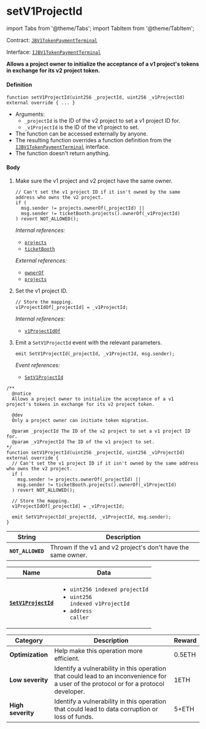 # setV1ProjectId

import Tabs from '@theme/Tabs';
import TabItem from '@theme/TabItem';

Contract: [`JBV1TokenPaymentTerminal`](/dev/api/contracts/or-payment-terminals/jbv1tokenpaymentterminal/README.md)​‌

Interface: [`IJBV1TokenPaymentTerminal`](/dev/api/interfaces/ijbv1tokenpaymentterminal.md)

<Tabs>
<TabItem value="Step by step" label="Step by step">

**Allows a project owner to initialize the acceptance of a v1 project's tokens in exchange for its v2 project token.**

#### Definition

```
function setV1ProjectId(uint256 _projectId, uint256 _v1ProjectId) external override { ... }
```

- Arguments:
  - `_projectId` is the ID of the v2 project to set a v1 project ID for.
  - `_v1ProjectId` is the ID of the v1 project to set.
- The function can be accessed externally by anyone.
- The resulting function overrides a function definition from the [`IJBV1TokenPaymentTerminal`](/dev/api/interfaces/ijbv1tokenpaymentterminal.md) interface.
- The function doesn't return anything.

#### Body

1.  Make sure the v1 project and v2 project have the same owner.

    ```
    // Can't set the v1 project ID if it isn't owned by the same address who owns the v2 project.
    if (
      msg.sender != projects.ownerOf(_projectId) ||
      msg.sender != ticketBooth.projects().ownerOf(_v1ProjectId)
    ) revert NOT_ALLOWED();
    ```

    _Internal references:_

    - [`projects`](/dev/api/contracts/or-payment-terminals/jbv1tokenpaymentterminal/properties/projects.md)
    - [`ticketBooth`](/dev/api/contracts/or-payment-terminals/jbv1tokenpaymentterminal/properties/ticketbooth.md)

    _External references:_

    - [`ownerOf`](https://docs.openzeppelin.com/contracts/4.x/dev/api/token/erc721#IERC721-ownerOf-uint256-)
    - [`projects`](https://github.com/jbx-protocol/juice-contracts-v1/blob/a91b55e8d264267c338b089aa9a45b29fd8e8f13/contracts/interfaces/ITicketBooth.sol#L71)

2.  Set the v1 project ID.

    ```
    // Store the mapping.
    v1ProjectIdOf[_projectId] = _v1ProjectId;
    ```

    _Internal references:_

    - [`v1ProjectIdOf`](/dev/api/contracts/or-payment-terminals/jbv1tokenpaymentterminal/properties/v1projectidof.md)

3.  Emit a `SetV1ProjectId` event with the relevant parameters.

    ```
    emit SetV1ProjectId(_projectId, _v1ProjectId, msg.sender);
    ```

    _Event references:_

    - [`SetV1ProjectId`](/dev/api/contracts/or-payment-terminals/jbv1tokenpaymentterminal/events/setv1projectid.md)

</TabItem>

<TabItem value="Code" label="Code">

```
/**
  @notice
  Allows a project owner to initialize the acceptance of a v1 project's tokens in exchange for its v2 project token.

  @dev
  Only a project owner can initiate token migration.

  @param _projectId The ID of the v2 project to set a v1 project ID for.
  @param _v1ProjectId The ID of the v1 project to set.
*/
function setV1ProjectId(uint256 _projectId, uint256 _v1ProjectId) external override {
  // Can't set the v1 project ID if it isn't owned by the same address who owns the v2 project.
  if (
    msg.sender != projects.ownerOf(_projectId) ||
    msg.sender != ticketBooth.projects().ownerOf(_v1ProjectId)
  ) revert NOT_ALLOWED();

  // Store the mapping.
  v1ProjectIdOf[_projectId] = _v1ProjectId;

  emit SetV1ProjectId(_projectId, _v1ProjectId, msg.sender);
}
```

</TabItem>

<TabItem value="Errors" label="Errors">

| String            | Description                                                  |
| ----------------- | ------------------------------------------------------------ |
| **`NOT_ALLOWED`** | Thrown if the v1 and v2 project's don't have the same owner. |

</TabItem>

<TabItem value="Events" label="Events">

| Name                                                                                                              | Data                                                                                                                                          |
| ----------------------------------------------------------------------------------------------------------------- | --------------------------------------------------------------------------------------------------------------------------------------------- |
| [**`SetV1ProjectId`**](/dev/api/contracts/or-payment-terminals/jbv1tokenpaymentterminal/events/setv1projectid.md) | <ul><li><code>uint256 indexed projectId</code></li><li><code>uint256 indexed v1ProjectId</code></li><li><code>address caller</code></li></ul> |

</TabItem>

<TabItem value="Bug bounty" label="Bug bounty">

| Category          | Description                                                                                                                            | Reward |
| ----------------- | -------------------------------------------------------------------------------------------------------------------------------------- | ------ |
| **Optimization**  | Help make this operation more efficient.                                                                                               | 0.5ETH |
| **Low severity**  | Identify a vulnerability in this operation that could lead to an inconvenience for a user of the protocol or for a protocol developer. | 1ETH   |
| **High severity** | Identify a vulnerability in this operation that could lead to data corruption or loss of funds.                                        | 5+ETH  |

</TabItem>
</Tabs>
